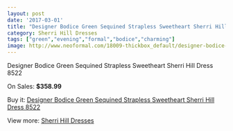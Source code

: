 ```yaml
---
layout: post
date: '2017-03-01'
title: "Designer Bodice Green Sequined Strapless Sweetheart Sherri Hill Dress 8522"
category: Sherri Hill Dresses
tags: ["green","evening","formal","bodice","charming"]
image: http://www.neoformal.com/18009-thickbox_default/designer-bodice-green-sequined-strapless-sweetheart-sherri-hill-dress-8522.jpg
---
```

Designer Bodice Green Sequined Strapless Sweetheart Sherri Hill Dress 8522

On Sales: **$358.99**
<a href="https://www.neoformal.com/en/sherri-hill-dresses-2014/5817-designer-bodice-green-sequined-strapless-sweetheart-sherri-hill-dress-8522.html"><amp-img layout="responsive" width="600" height="600" src="//www.neoformal.com/18009-thickbox_default/designer-bodice-green-sequined-strapless-sweetheart-sherri-hill-dress-8522.jpg" alt="Designer Bodice Green Sequined Strapless Sweetheart Sherri Hill Dress 8522 0" /></a>
<a href="https://www.neoformal.com/en/sherri-hill-dresses-2014/5817-designer-bodice-green-sequined-strapless-sweetheart-sherri-hill-dress-8522.html"><amp-img layout="responsive" width="600" height="600" src="//www.neoformal.com/18011-thickbox_default/designer-bodice-green-sequined-strapless-sweetheart-sherri-hill-dress-8522.jpg" alt="Designer Bodice Green Sequined Strapless Sweetheart Sherri Hill Dress 8522 1" /></a>
<a href="https://www.neoformal.com/en/sherri-hill-dresses-2014/5817-designer-bodice-green-sequined-strapless-sweetheart-sherri-hill-dress-8522.html"><amp-img layout="responsive" width="600" height="600" src="//www.neoformal.com/18010-thickbox_default/designer-bodice-green-sequined-strapless-sweetheart-sherri-hill-dress-8522.jpg" alt="Designer Bodice Green Sequined Strapless Sweetheart Sherri Hill Dress 8522 2" /></a>

Buy it: [Designer Bodice Green Sequined Strapless Sweetheart Sherri Hill Dress 8522](https://www.neoformal.com/en/sherri-hill-dresses-2014/5817-designer-bodice-green-sequined-strapless-sweetheart-sherri-hill-dress-8522.html "Designer Bodice Green Sequined Strapless Sweetheart Sherri Hill Dress 8522")

View more: [Sherri Hill Dresses](https://www.neoformal.com/en/73-sherri-hill-dresses-2014 "Sherri Hill Dresses")
